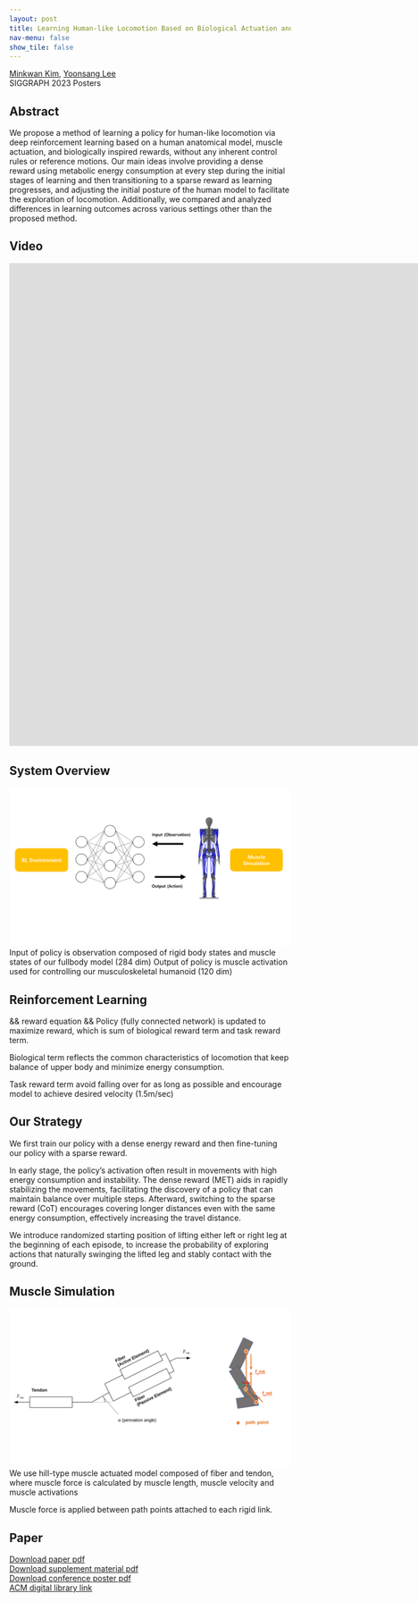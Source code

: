 ```yaml
---
layout: post
title: Learning Human-like Locomotion Based on Biological Actuation and Rewards
nav-menu: false
show_tile: false
---
```


[Minkwan Kim](../people/minkwan-kim.html), [Yoonsang Lee](../people/yoonsang-lee.html)  
SIGGRAPH 2023 Posters

## Abstract
We propose a method of learning a policy for human-like locomotion via deep reinforcement learning based on a human anatomical model, muscle actuation, and biologically inspired rewards, without any inherent control rules or reference motions.
Our main ideas involve providing a dense reward using metabolic energy consumption at every step during the initial stages of learning and then transitioning to a sparse reward as learning progresses,
and adjusting the initial posture of the human model to facilitate the exploration of locomotion.
Additionally, we compared and analyzed differences in learning outcomes across various settings other than the proposed method.

## Video 
<div id="iframe_container"> <div id="iframe">
<iframe width="1536" height="864" src="https://www.youtube.com/embed/QPGUvpJm_Hk" title="Learning Human-like Locomotion Based on Biological Actuation and Rewards" frameborder="0" allow="accelerometer; autoplay; clipboard-write; encrypted-media; gyroscope; picture-in-picture; web-share" allowfullscreen></iframe>
</div></div>  

## System Overview
![](../assets/publications/2023-learning-human-like/overview-human-like.png)
Input of policy is observation composed of rigid body states and muscle states of our fullbody model (284 dim)
Output of policy is muscle activation used for controlling our musculoskeletal humanoid (120 dim)


## Reinforcement Learning
&& reward equation &&
Policy (fully connected network) is updated to maximize reward, which is sum of biological reward term and task reward term.

Biological term reflects the common characteristics of locomotion that keep balance of upper body and minimize energy consumption.

Task reward term avoid falling over for as long as possible and encourage model to achieve desired velocity (1.5m/sec)


## Our Strategy
We first train our policy with a dense energy reward and then fine-tuning our policy with a sparse reward.

In early stage, the policy’s activation often result in movements with high energy consumption and instability. 
The dense reward (MET) aids in rapidly stabilizing the movements, facilitating the discovery of a policy that can maintain balance over multiple steps. Afterward, switching to the sparse reward (CoT) encourages covering longer distances even with the same energy consumption, effectively increasing the travel distance.

We introduce randomized starting position of lifting either left or right leg at the beginning of each episode, to increase the probability of exploring actions that naturally swinging the lifted leg and stably contact with the ground.


## Muscle Simulation
![](../assets/publications/2023-learning-human-like/muscle-human-like.png)
We use hill-type muscle actuated model composed of fiber and tendon, where muscle force is calculated by muscle length, muscle velocity and muscle activations

Muscle force is applied between path points attached to each rigid link.

## Paper 
[Download paper pdf](https://dl.acm.org/doi/pdf/10.1145/3588028.3603646)  
[Download supplement material pdf](https://dl.acm.org/action/downloadSupplement?doi=10.1145%2F3588028.3603646&file=supp.pdf)  
[Download conference poster pdf](https://dl.acm.org/action/downloadSupplement?doi=10.1145%2F3588028.3603646&file=poster-v2.pdf)  
[ACM digital library link](https://dl.acm.org/doi/abs/10.1145/3588028.3603646)  




